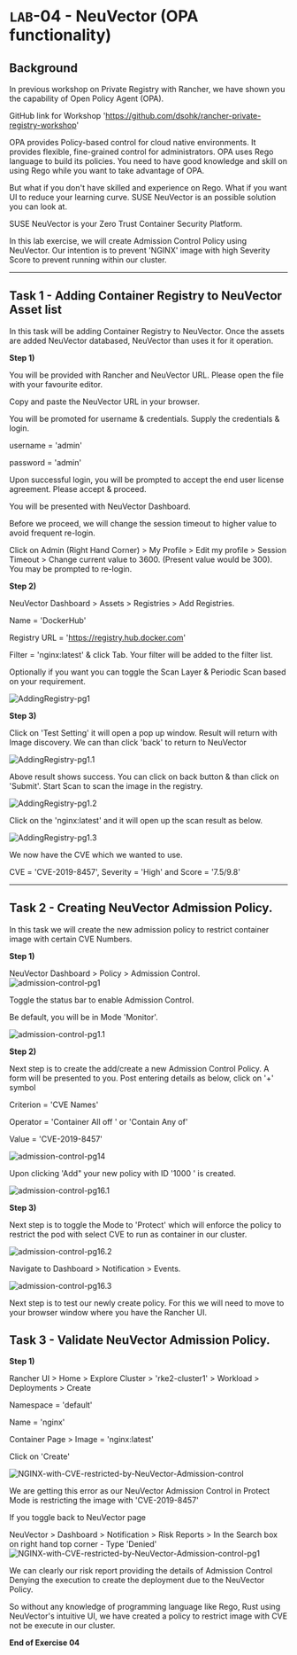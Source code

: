 # `LAB`-04 - NeuVector (OPA functionality) 

## Background 

In previous workshop on Private Registry with Rancher, we have shown you the capability of Open Policy Agent (OPA).

GitHub link for Workshop 'https://github.com/dsohk/rancher-private-registry-workshop'

OPA provides Policy-based control for cloud native environments. It provides flexible, fine-grained control for administrators. OPA uses Rego language to build its policies. You need to have good knowledge and skill on using Rego while you want to take advantage of OPA.  

But what if you don't have skilled and experience on Rego.  What if you want UI to reduce your learning curve. SUSE NeuVector is an possible solution you can look at. 

SUSE NeuVector is your Zero Trust Container Security Platform. 

In this lab exercise, we will create Admission Control Policy using NeuVector. Our intention is to prevent 'NGINX' image with high Severity Score to prevent running within our cluster. 

-----------------------------------------------------------------------------------------------------------------------------------------------------------------------------------

## Task 1 - Adding Container Registry to NeuVector Asset list

In this task will be adding Container Registry to NeuVector. Once the assets are added NeuVector databased, NeuVector than uses it for it operation. 

**Step 1)** 

You will be provided with Rancher and NeuVector URL. Please open the file with your favourite editor. 

Copy and paste the NeuVector URL in your browser. 

You will be promoted for username & credentials. Supply the credentials & login.

username = 'admin'

password = 'admin'

Upon successful login, you will be prompted to accept the end user license agreement. Please accept & proceed. 

You will be presented with NeuVector Dashboard. 

Before we proceed, we will change the session timeout to higher value to avoid frequent re-login. 

Click on Admin (Right Hand Corner) > My Profile > Edit my profile > Session Timeout > Change current value to 3600. (Present value would be 300). You may be prompted to re-login.

**Step 2)**

NeuVector Dashboard > Assets > Registries  > Add Registries. 

Name = 'DockerHub'

Registry URL = 'https://registry.hub.docker.com'

Filter = 'nginx:latest' & click Tab. Your filter will be added to the filter list.

Optionally if you want you can toggle the Scan Layer & Periodic Scan based on your requirement. 

![AddingRegistry-pg1](../images/AddingRegistry-pg1.PNG)

**Step 3)**

Click on 'Test Setting' it will open a pop up window. Result will return with Image discovery. We can than click 'back' to return to NeuVector 

![AddingRegistry-pg1.1](../images/AddingRegistry-pg1.1.PNG)

Above result shows success. You can click on back button & than click on 'Submit'. Start Scan to scan the image in the registry.

![AddingRegistry-pg1.2](../images/AddingRegistry-pg1.2.PNG)

Click on the 'nginx:latest' and it will open up the scan result as below. 

![AddingRegistry-pg1.3](../images/AddingRegistry-pg1.3.PNG)

We now have the CVE which we wanted to use. 

CVE = 'CVE-2019-8457', Severity = 'High' and Score = '7.5/9.8' 



------------

## Task 2 - Creating NeuVector Admission Policy.   

In this task we will create the new admission policy to restrict container image with certain CVE Numbers. 

**Step 1)** 

NeuVector Dashboard > Policy > Admission Control.![admission-control-pg1](../images/admission-control-pg1-1662391820906-2.png)

Toggle the status bar to enable Admission Control. 

Be default, you will be in Mode 'Monitor'.

![admission-control-pg1.1](../images/admission-control-pg1.1.png)

**Step 2)** 

Next step is to create the add/create a new Admission Control Policy. A form will be presented to you. Post entering details as below, click on '+' symbol

Criterion = 'CVE Names'

Operator = 'Container All off ' or 'Contain Any of'

Value = 'CVE-2019-8457'

![admission-control-pg14](../images/admission-control-pg14.PNG)

Upon clicking 'Add" your new policy with ID '1000 ' is created.

![admission-control-pg16.1](../images/admission-control-pg16.1.PNG)

**Step 3)**  

Next step is to toggle the Mode to 'Protect' which will enforce the policy to restrict the pod with select CVE to run as container in our cluster. 

![admission-control-pg16.2](../images/admission-control-pg16.2.PNG)

Navigate to Dashboard > Notification > Events.  

![admission-control-pg16.3](../images/admission-control-pg16.3.PNG)

Next step is to test our newly create policy. For this we will need to move to your browser window where you have the Rancher UI.   



## Task 3 - Validate NeuVector Admission Policy.  

**Step 1)** 

Rancher UI > Home > Explore Cluster > 'rke2-cluster1' > Workload > Deployments > Create 

Namespace = 'default'

Name = 'nginx'

Container Page > Image = 'nginx:latest' 

Click on 'Create'

![NGINX-with-CVE-restricted-by-NeuVector-Admission-control](../images/NGINX-with-CVE-restricted-by-NeuVector-Admission-control.PNG)

We are getting this error as our NeuVector Admission Control in Protect Mode is restricting the image with 'CVE-2019-8457'

If you toggle back to NeuVector page

NeuVector > Dashboard > Notification > Risk Reports > In the Search box on right hand top corner - Type 'Denied'  ![NGINX-with-CVE-restricted-by-NeuVector-Admission-control-pg1](../images/NGINX-with-CVE-restricted-by-NeuVector-Admission-control-pg1-1662397373557-22.png)

We can clearly our risk report providing the details of Admission Control Denying the execution to create the deployment due to the NeuVector Policy. 

So without any knowledge of programming language like Rego, Rust using NeuVector's intuitive UI, we have created a policy to restrict image with CVE not be execute in our cluster. 

**End of Exercise 04**

 


